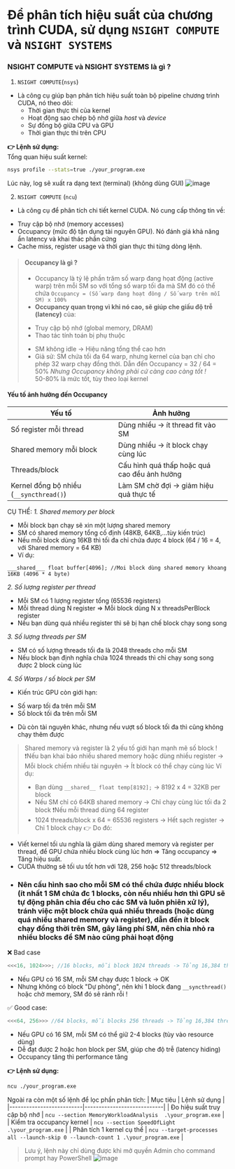 # **Để phân tích hiệu suất của chương trình CUDA, sử dụng `NSIGHT COMPUTE` và `NSIGHT SYSTEMS`** #
### NSIGHT COMPUTE và NSIGHT SYSTEMS là gì ? ###
1. `NSIGHT COMPUTE`(`nsys`)
- Là công cụ giúp bạn phân tích hiệu suất toàn bộ pipeline chương trình CUDA, nó theo dõi: 
  * Thời gian thực thi của kernel
  * Hoạt động sao chép bộ nhớ giữa *host* và *device*
  * Sự đồng bộ giữa CPU và GPU 
  * Thời gian thực thi trên CPU
 
**👉 Lệnh sử dụng:** <br>
Tổng quan hiệu suất kernel:
```bash
nsys profile --stats=true ./your_program.exe
```
Lúc này, log sẽ xuất ra dạng text (terminal) (không dùng GUI)
![image](https://github.com/user-attachments/assets/01e9ce81-db05-47e9-bff3-bb22f8adc79c)

2. `NSIGHT COMPUTE` (`ncu`)
- Là công cụ để phân tích chi tiết kernel CUDA. Nó cung cấp thông tin về: 
 * Truy cập bộ nhớ (memory accesses)
 * Occupancy (mức độ tận dụng tài nguyên GPU). Nó đánh giá khả năng ẩn latency và khai thác phần cứng 
 * Cache miss, register usage và thời gian thực thi từng dòng lệnh.

> #### **Occupancy là gì ?** ####
> * Occupancy là tỷ lệ phần trăm số warp đang họat động (active warp) trên mỗi SM so với tổng số warp tối đa mà SM đó có thể chứa `Occupancy = (Số warp đang hoạt đông / Số warp trên mỗi SM) x 100%`
> * **Occupancy quan trọng vì khi nó cao, sẽ giúp che giấu độ trễ (latency)** của: 
>  - Truy cập bộ nhớ (global memory, DRAM)
>  - Thao tác tính toán bị phụ thuộc 
> * SM không idle -> Hiệu năng tổng thể cao hơn
> * Giả sử: SM chứa tối đa 64 warp, nhưng kernel của bạn chỉ cho phép 32 warp chạy đồng thời. Dẫn đến Occupancy = 32 / 64 = 50%
> *Nhưng Occupancy không phải cứ càng cao càng tốt !* <br>
> 50-80% là mức tốt, tùy theo loại kernel
#### **Yếu tố ảnh hưởng đến Occupancy** ####
|Yếu tố  |     Ảnh hưởng |
|--------|---------------|
|Số register mỗi thread | Dùng nhiều -> ít thread fit vào SM |
|Shared memory mỗi block | Dùng nhiều -> ít block chạy cùng lúc | 
| Threads/block | Cấu hình quá thấp hoặc quá cao đều ảnh hưởng | 
| Kernel đồng bộ nhiều (`__syncthread()`) | Làm SM chờ đợi -> giảm hiệu quả thực tế | 

CỤ THỂ:
*1. Shared memory per block* 
* Mỗi block bạn chạy sẽ xin một lượng shared memory 
* SM có shared memory tổng cố định (48KB, 64KB,...tùy kiến trúc)
* Nếu mỗi block dùng 16KB thì tối đa chỉ chứa được 4 block (64 / 16 = 4, với Shared memory = 64 KB)
* Ví dụ:
```cuda
___shared___ float buffer[4096]; //Moi block dùng shared memory khoang 16KB (4096 * 4 byte)
```
*2. Số lượng register per thread*
* Mỗi SM có 1 lượng register tổng (65536 registers)
* Mỗi thread dùng N register => Mỗi block dùng N x threadsPerBlock register 
* Nếu bạn dùng quá nhiều register thì sẽ bị hạn chế block chạy song song 

*3. Số lượng threads per SM*
* SM có số lượng threads tối đa là 2048 threads cho mỗi SM
* Nếu block bạn định nghĩa chứa 1024 threads thì chỉ chạy song song được 2 block cùng lúc

*4. Số Warps / số block per SM*
* Kiến trúc GPU còn giới hạn: 
 - Số warp tối đa trên mỗi SM
 - Số block tối đa trên mỗi SM
* Dù còn tài nguyên khác, nhưng nếu vượt số block tối đa thì cũng không chạy thêm được 

> Shared memory và register là 2 yếu tố giới hạn mạnh mẽ số block !<br>
> ❗Nếu bạn khai báo nhiều shared memory hoặc dùng nhiều register -> Mỗi block chiếm nhiều tài nguyên -> Ít block có thể chạy cùng lúc
> Ví dụ: <br>
> * Bạn dùng `__shared__ float temp[8192];` -> 8192 x 4  = 32KB per block 
> * Nếu SM chỉ có 64KB shared memory -> Chỉ chạy cùng lúc tối đa 2 block
>❗Nếu mỗi thread dùng 64 register <br>
> * 1024 threads/block x 64 = 65536 registers -> Hết sạch register -> Chỉ 1 block chạy 
👉 Do đó:
* Viết kernel tối ưu nghĩa là giảm dùng shared memory và register per thread, để GPU chứa nhiều block cùng lúc hơn ⇒ Tăng occupancy ⇒ Tăng hiệu suất.
* CUDA thường sẽ tối ưu tốt hơn với 128, 256 hoặc 512 threads/block
* ### Nên cấu hình sao cho mỗi SM có thể chứa được nhiều block (ít nhất 1 SM chứa đc 1 blocks, còn nếu nhiều hơn thì GPU sẽ tự động phân chia đều cho các SM và luôn phiên xử lý), tránh việc một block chứa quá nhiều threads (hoặc dùng quá nhiều shared memory và register), dẫn đến ít block chạy đồng thời trên SM, gây lãng phí SM, nên chia nhỏ ra nhiều blocks để SM nào cũng phải hoạt động ###

❌ Bad case
```cpp
<<<16, 1024>>>; //16 blocks, mỗi block 1024 threads -> Tổng 16,384 threads 
```
* Nếu GPU có 16 SM, mỗi SM chạy được 1 block -> OK
* Nhưng không có block "Dự phòng", nên khi 1 block đang `__syncthread()` hoặc chờ memory, SM đó sẽ rảnh rỗi !

✅ Good case:
```cpp
<<<64, 256>>> //64 blocks, mỗi blocks 256 threads -> Tổng 16,384 threads
```
* Nếu GPU có 16 SM, mỗi SM có thể giữ 2-4 blocks (tùy vào resource dùng)
* Dễ đạt được 2 hoặc hon block per SM, giúp che độ trễ (latency hiding)
* Occupancy tăng thì performance tăng 

**👉 Lệnh sử dụng:**
```bash
ncu ./your_program.exe 
```
Ngoài ra còn một số lệnh để lọc phần phân tích:
| Mục tiêu                 | Lệnh sử dụng               | 
|--------------------------|----------------------------|
| Đo hiệu suất truy cập bộ nhớ | `ncu --section MemoryWorkloadAnalysis  .\your_program.exe` |
| Kiểm tra occupancy kernel | `ncu --section SpeedOfLight .\your_program.exe` | 
| Phân tích 1 kernel cụ thể | `ncu --target-processes all --launch-skip 0 --launch-count 1 .\your_program.exe` |
> Lưu ý, lệnh này chỉ dùng được khi mở quyền Admin cho command prompt hay PowerShell
![image](https://github.com/user-attachments/assets/f2ea7d79-32f1-45b6-89fe-e95fcad501ff)


